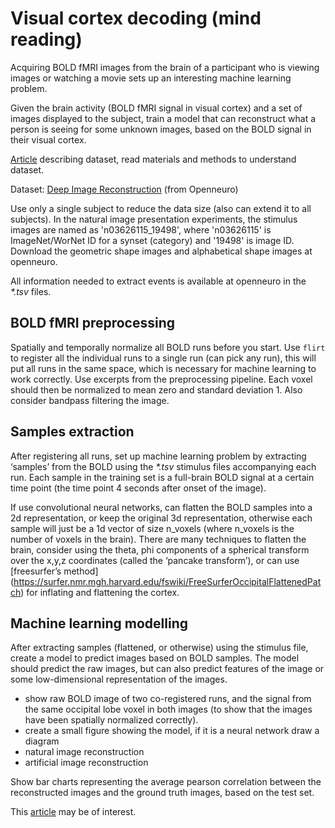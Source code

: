 # Visual cortex decoding (mind reading)

Acquiring BOLD fMRI images from the brain of a participant who is viewing images or watching a movie sets up an interesting machine learning problem.

Given the brain activity (BOLD fMRI signal in visual cortex) and a set of images displayed to the subject, train a model that can reconstruct what a person is seeing for some unknown images, based on the BOLD signal in their visual cortex.

[Article](https://journals.plos.org/ploscompbiol/article?id=10.1371/journal.pcbi.1006633) describing dataset, read materials and methods to understand dataset.

Dataset: [Deep Image Reconstruction](https://openneuro.org/datasets/ds001506/versions/1.3.1) (from Openneuro)

Use only a single subject to reduce the data size (also can extend it to all subjects). In the natural image presentation experiments, the stimulus images are named as 'n03626115_19498', where 'n03626115' is ImageNet/WorNet ID for a synset (category) and '19498' is image ID. Download the geometric shape images and alphabetical shape images at openneuro.

All information needed to extract events is available at openneuro in the _*.tsv_ files.

## BOLD fMRI preprocessing

Spatially and temporally normalize all BOLD runs before you start. Use `flirt` to register all the individual runs to a single run (can pick any run), this will put all runs in the same space, which is necessary for machine learning to work correctly. Use excerpts from the preprocessing pipeline. Each voxel should then be normalized to mean zero and standard deviation 1. Also consider bandpass filtering the image.

## Samples extraction

After registering all runs, set up machine learning problem by extracting ‘samples’ from the BOLD using the _*.tsv_ stimulus files accompanying each run. Each sample in the training set is a full-brain BOLD signal at a certain time point (the time point 4 seconds after onset of the image).

If use convolutional neural networks, can flatten the BOLD samples into a 2d representation, or keep the original 3d representation, otherwise each sample will just be a 1d vector of size n_voxels (where n_voxels is the number of voxels in the brain). There are many techniques to flatten the brain, consider using the theta, phi components of a spherical transform over the x,y,z coordinates (called the ‘pancake transform’), or can use [freesurfer’s method] (https://surfer.nmr.mgh.harvard.edu/fswiki/FreeSurferOccipitalFlattenedPatch) for inflating and flattening the cortex.

## Machine learning modelling

After extracting samples (flattened, or otherwise) using the stimulus file, create a model to predict images based on BOLD samples. The model should predict the raw images, but can also predict features of the image or some low-dimensional representation of the images.
* show raw BOLD image of two co-registered runs, and the signal from the same occipital lobe voxel in both images (to show that the images have been spatially normalized correctly).
* create a small figure showing the model, if it is a neural network draw a diagram
* natural image reconstruction
* artificial image reconstruction

Show bar charts representing the average pearson correlation between the reconstructed images and the ground truth images, based on the test set.

This [article](https://www.frontiersin.org/articles/10.3389/fncom.2019.00021/full) may be of interest.
